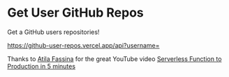# Get User GitHub Repos

Get a GitHub users repositories!

https://github-user-repos.vercel.app/api?username=<username>

Thanks to [Atila Fassina] for the great YouTube video [Serverless
Function to Production in 5 minutes]

<!-- Links -->

[atila fassina]: https://github.com/atilafassina
[serverless function to production in 5 minutes]:
  https://www.youtube.com/watch?v=HKH3KOBIXdk
